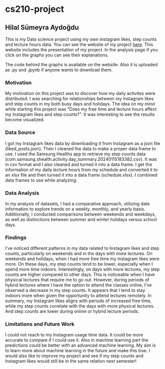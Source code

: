 # cs210-project 
## Hilal Sümeyra Aydoğdu
This is my Data science project using my own instagram likes, step counts and lecture hours data. 
You can see the website of my project [here](https://hilalsay.github.io/cs210-project/). This website includes the presentation of my project. In the analysis page if you click on the graphs you can see their explanations.

The code behind the graphs is available on the website. Also it is uploaded as .py and .jpynb if anyone wants to download them.

### Motivation
My motivation on this project was to discover how my daily activites were distributed. I was searching for relationships between my Instagram likes and step counts in my both busy days and holidays. The idea on my mind while starting this project was "Does my free time and lecture hours affect my Instagram likes and step counts?". It was interesting to see the results become visualized.
### Data Source
I got my Instagram likes data by downloading it from Instagram as a json file (liked_posts.json). Then I cleaned the data to make a proper data frame to use. I used the Samsung Healths app to retrieve my step counts data (com.samsung.shealth.activity.day_summary.20240115183382.csv). It was in csv format and I also cleaned and turned it into a data frame. I get the information of my daily lecture hours from my schedule and converted it to an xlsx file and then turned it into a data frame (schedule.xlsx). I combined data frames to use while analyzing.
### Data Analysis
In my analysis of datasets, I had a comparative approach, utilizing date information to explore trends on a weekly, monthly, and yearly basis. Additionally, I conducted comparisons between weekends and weekdays, as well as distinctions between summer and winter holidays versus school days.
### Findings
I've noticed different patterns in my data related to Instagram likes and step counts, particularly on weekends and in the days with more lectures. On weekends and holidays, when I had more free time my instagram likes were more. On these days, my step counts tend to be lower, especially when I spend more time indoors. Interestingly, on days with more lectures, my step counts are higher compared to other days. This is noticeable when I have physical lectures that require me to go out. However, during periods of hybrid lectures where I have the option to attend the classes online, I've observed a decrease in my step counts. It appears that I tend to stay indoors more when given the opportunity to attend lectures remotely. In summary, my Instagram likes aligns with periods of increased free time, while my step counts correlate with the days with more physical lectures. And step counts are lower during online or hybrid lecture periods.
### Limitations and Future Work
I could not reach to my Instagram usage time data. It could be more accurate to compare if I could use it. Also in machine learning part the predictions could be better with an advanced machine learning. My aim is to learn more about machine learning in the future and make this true. I would also like to improve my project and see if my step counts and Instagram likes would still be in the same relation next semester!
